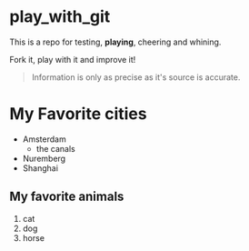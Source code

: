 # play_with_git

This is a repo for testing, **playing**, cheering and whining.

Fork it, play with it and improve it!

>Information is only as precise as it's source is accurate.

# My Favorite cities

* Amsterdam
  * the canals
* Nuremberg
* Shanghai

## My favorite animals

1. cat
1. dog
1. horse
